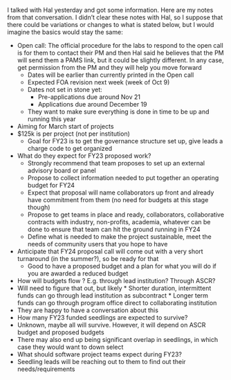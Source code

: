 I talked with Hal yesterday and got some information. Here are my notes from that
conversation. I didn’t clear these notes with Hal, so I suppose that there could be
variations or changes to what is stated below, but I would imagine the basics would stay
the same:

* Open call: The official procedure for the labs to respond to the open call is for
  them to contact their PM and then Hal said he believes that the PM will send them
  a PAMS link, but it could be slightly different. In any case, get permission from
  the PM and they will help you move forward
  * Dates will be earlier than currently printed in the Open call
  * Expected FOA revision next week (week of Oct 9)
  * Dates not set in stone yet:
    * Pre-applications due around Nov 21
    * Applications due around December 19
  * They want to make sure everything is done in time to be up and running this year
* Aiming for March start of projects
* $125k is per project (not per institution)
  * Goal for FY23 is to get the governance structure set up, give leads a charge
       code to get organized
* What do they expect for FY23 proposed work?
  * Strongly recommend that team proposes to set up an external advisory board or
       panel
  * Propose to collect information needed to put together an operating budget for
       FY24
  * Expect that proposal will name collaborators up front and already have
       commitment from them (no need for budgets at this stage though)
  * Propose to get teams in place and ready, collaborators, collaborative contracts
       with industry, non-profits, academia, whatever can be done to ensure that
       team can hit the ground running in FY24
  * Define what is needed to make the project sustainable, meet the needs of
       community users that you hope to have
* Anticipate that FY24 proposal call will come out with a very short turnaround (in
     the summer?), so be ready for that
  * Good to have a proposed budget and a plan for what you will do if you are
       awarded a reduced budget
*    How will budgets flow ? E.g. through lead institution? Through ASCR?
  *    Will need to figure that out, but likely
    *    Shorter duration, intermittent funds can go through lead institution as subcontract
    *    Longer term funds can go through program office direct to collaborating institution
  *    They are happy to have a conversation about this
*    How many FY23 funded seedlings are expected to survive?
  * Unknown, maybe all will survive. However, it will depend on ASCR budget and
       proposed budgets
  * There may also end up being significant overlap in seedlings, in which case they
       would want to down select
*    What should software project teams expect during FY23?
  *    Seedling leads will be reaching out to them to find out their needs/requirements
